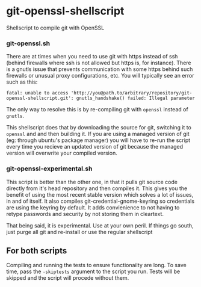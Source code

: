 # git-openssl-shellscript
Shellscript to compile git with OpenSSL

### git-openssl.sh

There are at times when you need to use git with https instead of ssh (behind firewalls where ssh is not allowed but https is, for instance). There is a gnutls issue that prevents communication with some https behind such firewalls or unusual proxy configurations, etc. You will typically see an error such as this:
```
fatal: unable to access 'http://you@path.to/arbitrary/repository/git-openssl-shellscript.git': gnutls_handshake() failed: Illegal parameter
```
The only way to resolve this is by re-compiling git with `openssl` instead of `gnutls`.

This shellscript does that by downloading the source for git, switching it to `openssl` and and then building it. If you are using a managed version of git (eg: through ubuntu's package manager) you will have to re-run the script every time you recieve an updated version of git because the managed version will overwrite your compiled version.

### git-openssl-experimental.sh
This script is better than the other one, in that it pulls git source code directly from it's head repository and then compiles it. This gives you the benefit of using the most recent stable version which solves a lot of issues, in and of itself. It also compiles git-credential-gnome-keyring so credentials are using the keyring by default. It adds convienience to not having to retype passwords and security by not storing them in cleartext.

That being said, it is experimental. Use at your own peril. If things go south, just purge all git and re-install or use the regular shellscript

## For both scripts
Compiling and running the tests to ensure functionailty are long. To save time, pass the ```-skiptests``` argument to the script you run. Tests will be skipped and the script will procede without them.